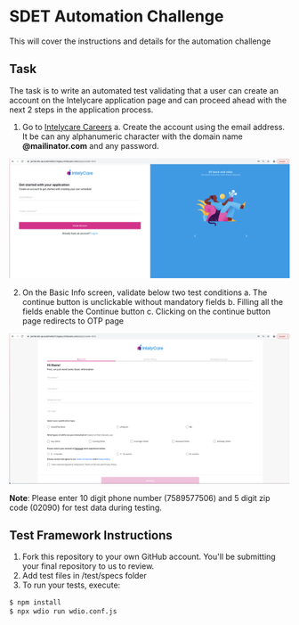 # SDET Automation Challenge

This will cover the instructions and details for the automation challenge

## Task
The task is to write an automated test validating that a user can create an account on the Intelycare application page and can proceed ahead with the next 2 steps in the application process.

1. Go to [Intelycare Careers](https://portal.dev.qa.automation1.legacy.intelycare.com/apply/career.html)
    a. Create the account using the email address. It be can any alphanumeric character with the domain name **@mailinator.com** and any password. 
    
![login page](./readme-resources/intelycare-careers.png)

2. On the Basic Info screen, validate below two test conditions
    a. The continue button is unclickable without mandatory fields
    b. Filling all the fields enable the Continue button
    c. Clicking on the continue button page redirects to OTP page 

![basic info page](./readme-resources/basic-info.png)

**Note**: Please enter 10 digit phone number (7589577506) and 5 digit zip code (02090) for test data during testing.

## Test Framework Instructions

1. Fork this repository to your own GitHub account. You'll be submitting your final repository to us to review.
2. Add test files in /test/specs folder
3. To run your tests, execute: 
```
$ npm install
$ npx wdio run wdio.conf.js
```
